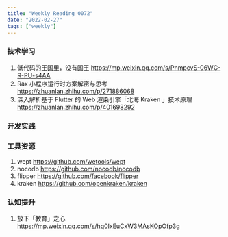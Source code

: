 ```yaml
---
title: "Weekly Reading 0072"
date: "2022-02-27"
tags: ["weekly"]
---
```


### 技术学习
1. 低代码的王国里，没有国王 https://mp.weixin.qq.com/s/PnmpcvS-06WC-R-PU-s4AA
2. Rax 小程序运行时方案解密与思考 https://zhuanlan.zhihu.com/p/271886068
3. 深入解析基于 Flutter 的 Web 渲染引擎「北海 Kraken 」技术原理 https://zhuanlan.zhihu.com/p/401698292

### 开发实践


### 工具资源
1. wept https://github.com/wetools/wept
2. nocodb https://github.com/nocodb/nocodb
3. flipper https://github.com/facebook/flipper
4. kraken https://github.com/openkraken/kraken

### 认知提升
1. 放下「教育」之心 https://mp.weixin.qq.com/s/hq0IxEuCxW3MAsKOpOfp3g
